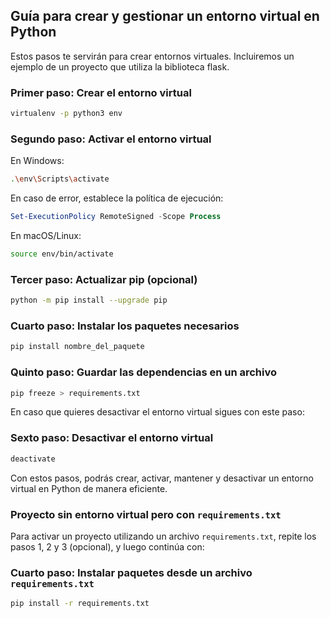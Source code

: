 ## Guía para crear y gestionar un entorno virtual en Python
Estos pasos te servirán para crear entornos virtuales. Incluiremos un ejemplo de un proyecto que utiliza la biblioteca flask.
### Primer paso: Crear el entorno virtual

```bash
virtualenv -p python3 env
```

### Segundo paso: Activar el entorno virtual

En Windows:

```bash
.\env\Scripts\activate
```

En caso de error, establece la política de ejecución:

```powershell
Set-ExecutionPolicy RemoteSigned -Scope Process
```

En macOS/Linux:

```bash
source env/bin/activate
```

### Tercer paso: Actualizar pip (opcional)

```bash
python -m pip install --upgrade pip
```

### Cuarto paso: Instalar los paquetes necesarios

```bash
pip install nombre_del_paquete
```

### Quinto paso: Guardar las dependencias en un archivo

```bash
pip freeze > requirements.txt
```

En caso que quieres desactivar el entorno virtual sigues con este paso:

### Sexto paso: Desactivar el entorno virtual

```bash
deactivate
```

Con estos pasos, podrás crear, activar, mantener y desactivar un entorno virtual en Python de manera eficiente.

### Proyecto sin entorno virtual pero con `requirements.txt`

Para activar un proyecto utilizando un archivo `requirements.txt`, repite los pasos 1, 2 y 3 (opcional), y luego continúa con:

### Cuarto paso: Instalar paquetes desde un archivo `requirements.txt`

```bash
pip install -r requirements.txt
```

